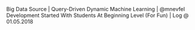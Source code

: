 Big Data Source | Query-Driven Dynamic Machine Learning | @mnevfel
<br>
Development Started With Students At Beginning Level (For Fun) | Log @ 01.05.2018